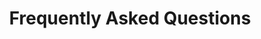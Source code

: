 ---
title: Frequently Asked Questions
layout: faq
draft: false
faqs:
- title: How can I be confident about product and reliability?
  answer: We understand that product quality and reliability are important concerns for our customers. We take several measures to ensure that our software products meet the highest standards of quality and reliability - rigorous testing, trusted technologies, regular updates, support and assistance, established track record.
- title: Is technical support provided for your software products? If so, how can I access it?
  answer: Yes, we provide technical support for our software products. You can access our technical support by sending an email to our support team, or calling our dedicated support hotline. Our technical support team is available during business hours to assist you with any technical issues or questions you may have.
- title: Can I request customization or additional features for your software products? How much does it cost?
  answer: Yes, we offer customization and additional feature requests for our software products. You can discuss your requirements with our sales team or customer support, and we will evaluate the feasibility of customization or adding additional features to our software products based on your needs. The cost for customization or additional features may vary depending on the complexity and scope of the request, and our sales team will provide you with a detailed quote or pricing information based on your specific requirements..
- title: How long does it take to have custom software designed?
  answer: The approximate time-frame to develop any software depends on its type and complexity.If you have a deadline, we will work hard to meet it. To know the exact time-frame to develop your software, you can consult our experts and we will get back to you with the answers
- title: What are the system requirements for installing and using your software products?
  answer: The system requirements for installing and using our software products are different product to product. These requirements typically include operating system compatibility, hardware specifications, basic internet connection to run and any other software dependencies. It's important to review and ensure that your system meets these requirements before installing and using our software products.
- title: Is there a software training available?
  answer: Yes, we provide software training facilities to our customers from time to time. It includes step-by-step instructions, screenshots, and tutorials to help users get familiar with our software products. The training covers various aspects of the software, including installation, setup, configuration, and usage. Additionally, our customer support team is also available to provide assistance and answer any questions related to the software usage and training.
- title: Is there a trial version or demo available for your software products?
  answer: Yes, we offer trial versions or demos for some of our software products. You can visit our website or contact our sales team to inquire about the availability of trial versions or demos. These trial versions or demos typically provide limited functionality or a time-limited evaluation period, allowing you to test and evaluate our software products before making a purchase decision.
- title: How do I update or upgrade my software products to the latest version?
  answer: To update or upgrade your software products to the latest version, you can contact our sales team to inquire about the availability of updates or upgrades. We may provide instructions or guidelines on how to update or upgrade our software products, or our technical support team may assist you with the process if needed.
- title: How can I request a quote or pricing information for your software products?
  answer: You can request a quote or pricing information for our software products by visiting our website and reaching out to our sales team via email or whatsapp. We will be happy to provide you with detailed pricing information based on your specific requirements.
---